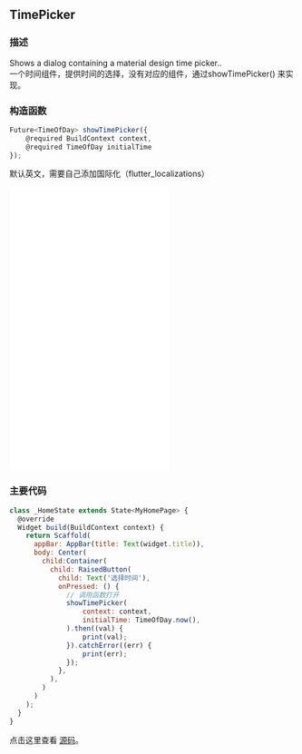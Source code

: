 ## TimePicker

### 描述
Shows a dialog containing a material design time picker..  
一个时间组件，提供时间的选择，没有对应的组件，通过showTimePicker() 来实现。

### 构造函数
```javascript
Future<TimeOfDay> showTimePicker({
    @required BuildContext context,
    @required TimeOfDay initialTime
});
```

默认英文，需要自己添加国际化（flutter_localizations）
<iframe src="./web/index.html" width="280px" height="500px" frameborder="0" scrolling="no"></iframe>

### 主要代码
```javascript
class _HomeState extends State<MyHomePage> {
  @override
  Widget build(BuildContext context) {
    return Scaffold(
      appBar: AppBar(title: Text(widget.title)),
      body: Center(
        child:Container(
          child: RaisedButton(
            child: Text('选择时间'),
            onPressed: () {
              // 调用函数打开
              showTimePicker(
                  context: context,
                  initialTime: TimeOfDay.now(),
              ).then((val) {
                  print(val);
              }).catchError((err) {
                  print(err);
              });
            },
          ),
        )
      )
    );
  }
}
```

点击这里查看 [源码](./web/main.dart)。

